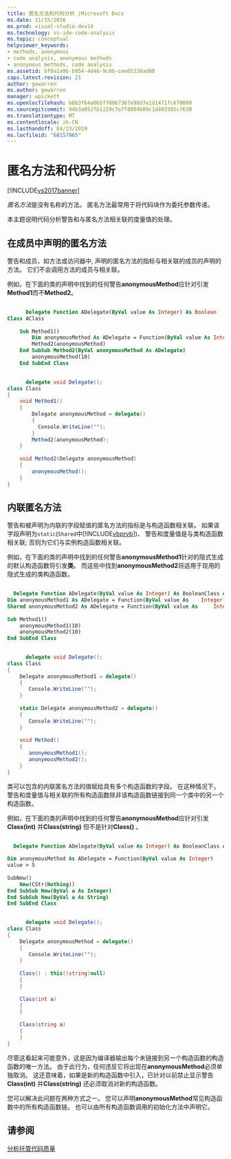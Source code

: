 ```yaml
---
title: 匿名方法和代码分析 |Microsoft Docs
ms.date: 11/15/2016
ms.prod: visual-studio-dev14
ms.technology: vs-ide-code-analysis
ms.topic: conceptual
helpviewer_keywords:
- methods, anonymous
- code analysis, anonymous methods
- anonymous methods, code analysis
ms.assetid: bf0a1a9b-b954-4d46-9c0b-cee65330ad00
caps.latest.revision: 21
author: gewarren
ms.author: gewarren
manager: wpickett
ms.openlocfilehash: b8b3f64a0b5f70067367e98d7e1d1471fc670099
ms.sourcegitcommit: 94b3a052fb1229c7e7f8804b09c1d403385c7630
ms.translationtype: MT
ms.contentlocale: zh-CN
ms.lasthandoff: 04/23/2019
ms.locfileid: "68157065"
---
```

# <a name="anonymous-methods-and-code-analysis"></a>匿名方法和代码分析
[!INCLUDE[vs2017banner](../includes/vs2017banner.md)]

*匿名方法*是没有名称的方法。 匿名方法最常用于将代码块作为委托参数传递。  
  
 本主题说明代码分析警告和与匿名方法相关联的度量值的处理。  
  
## <a name="anonymous-methods-declared-in-a-member"></a>在成员中声明的匿名方法  
 警告和成员，如方法或访问器中, 声明的匿名方法的指标与相关联的成员的声明的方法。 它们不会调用方法的成员与相关联。  
  
 例如，在下面的类的声明中找到的任何警告**anonymousMethod**应针对引发**Method1**而不**Method2**。  
  
```vb  
  
      Delegate Function ADelegate(ByVal value As Integer) As Boolean  
Class AClass  
  
    Sub Method1()  
        Dim anonymousMethod As ADelegate = Function(ByVal value As Integer) value > 5  
        Method2(anonymousMethod)  
    End SubSub Method2(ByVal anonymousMethod As ADelegate)  
        anonymousMethod(10)  
    End SubEnd Class  
```  
  
```csharp  
  
      delegate void Delegate();  
class Class  
{  
    void Method1()  
    {  
        Delegate anonymousMethod = delegate()   
        {   
          Console.WriteLine("");   
        }  
        Method2(anonymousMethod);  
    }  
  
    void Method2(Delegate anonymousMethod)  
    {  
        anonymousMethod();  
    }  
}  
```  
  
## <a name="inline-anonymous-methods"></a>内联匿名方法  
 警告和被声明为内联的字段赋值的匿名方法的指标是与构造函数相关联。 如果该字段声明为`static`(`Shared`中[!INCLUDE[vbprvb](../includes/vbprvb-md.md)])、 警告和度量值是与类构造函数相关联; 否则为它们与实例构造函数相关联。  
  
 例如，在下面的类的声明中找到的任何警告**anonymousMethod1**针对的隐式生成的默认构造函数将引发**类**。 而这些中找到**anonymousMethod2**将适用于现用的隐式生成的类构造函数。  
  
```vb  
  
  Delegate Function ADelegate(ByVal value As Integer) As BooleanClass AClass  
Dim anonymousMethod1 As ADelegate = Function(ByVal value As    Integer) value > 5  
Shared anonymousMethod2 As ADelegate = Function(ByVal value As     Integer) value > 5  
  
Sub Method1()  
    anonymousMethod1(10)  
    anonymousMethod2(10)  
End SubEnd Class  
```  
  
```csharp  
  
      delegate void Delegate();  
class Class  
{  
    Delegate anonymousMethod1 = delegate()   
    {   
       Console.WriteLine("");   
    }  
  
    static Delegate anonymousMethod2 = delegate()   
    {   
       Console.WriteLine("");   
    }  
  
    void Method()  
    {  
       anonymousMethod1();  
       anonymousMethod2();  
    }  
}  
```  
  
 类可以包含的内联匿名方法的值赋给具有多个构造函数的字段。 在这种情况下，警告和度量值与相关联的所有构造函数除非该构造函数链接到同一个类中的另一个构造函数。  
  
 例如，在下面的类的声明中找到的任何警告**anonymousMethod**应针对引发**Class(int)** 并**Class(string)** 但不是针对**Class()** 。  
  
```vb  
  
  Delegate Function ADelegate(ByVal value As Integer) As BooleanClass AClass  
  
Dim anonymousMethod As ADelegate = Function(ByVal value As Integer)   
value > 5  
  
SubNew()  
    New(CStr(Nothing))  
End SubSub New(ByVal a As Integer)  
End SubSub New(ByVal a As String)  
End SubEnd Class  
```  
  
```csharp  
  
      delegate void Delegate();  
class Class  
{  
    Delegate anonymousMethod = delegate()   
    {   
       Console.WriteLine("");   
    }  
  
    Class() : this((string)null)  
    {  
    }  
  
    Class(int a)  
    {  
    }  
  
    Class(string a)  
    {  
    }  
}  
```  
  
 尽管这看起来可能意外，这是因为编译器输出每个未链接到另一个构造函数的构造函数的唯一方法。 由于此行为，任何违反它将出现在**anonymousMethod**必须单独取消。 这还意味着，如果是新的构造函数中引入，已针对以前禁止显示警告**Class(int)** 并**Class(string)** 还必须取消对新的构造函数。  
  
 您可以解决此问题在两种方式之一。 您可以声明**anonymousMethod**常见构造函数中的所有构造函数链。 也可以由所有构造函数调用的初始化方法中声明它。  
  
## <a name="see-also"></a>请参阅  
 [分析托管代码质量](../code-quality/analyzing-managed-code-quality-by-using-code-analysis.md)
